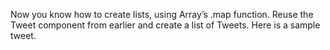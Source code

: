 Now you know how to create lists, using Array’s .map function. Reuse the
Tweet component from earlier and create a list of Tweets. 
Here is a sample tweet.
